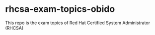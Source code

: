 # rhcsa-exam-topics-obido
This repo is the exam topics of Red Hat Certified System Administrator (RHCSA)
